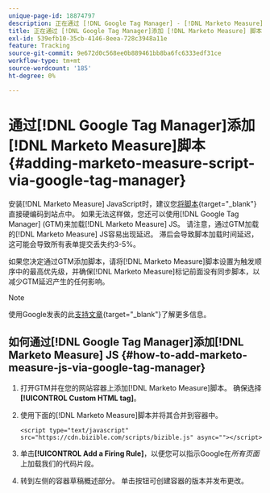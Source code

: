 ```yaml
---
unique-page-id: 18874797
description: 正在通过 [!DNL Google Tag Manager] - [!DNL Marketo Measure]添加 [!DNL Marketo Measure] 脚本
title: 正在通过 [!DNL Google Tag Manager]添加 [!DNL Marketo Measure] 脚本
exl-id: 539efb10-35cb-4146-8eea-728c3948a11e
feature: Tracking
source-git-commit: 9e672d0c568ee0b889461bb8ba6fc6333edf31ce
workflow-type: tm+mt
source-wordcount: '185'
ht-degree: 0%

---
```


# 通过[!DNL Google Tag Manager]添加[!DNL Marketo Measure]脚本 {#adding-marketo-measure-script-via-google-tag-manager}

安装[!DNL Marketo Measure] JavaScript时，建议您[将脚本](/help/marketo-measure-tracking/setting-up-tracking/adding-marketo-measure-script.md){target="_blank"}直接硬编码到站点中。 如果无法这样做，您还可以使用[!DNL Google Tag Manager] (GTM)来加载[!DNL Marketo Measure] JS。 请注意，通过GTM加载的[!DNL Marketo Measure] JS容易出现延迟。 滞后会导致脚本加载时间延迟，这可能会导致所有表单提交丢失约3-5%。

如果您决定通过GTM添加脚本，请将[!DNL Marketo Measure]脚本设置为触发顺序中的最高优先级，并确保[!DNL Marketo Measure]标记前面没有同步脚本，以减少GTM延迟产生的任何影响。

>[!NOTE]
>
>使用Google发表的此[支持文章](https://support.google.com/tagmanager/answer/2772421?hl=en){target="_blank"}了解更多信息。

## 如何通过[!DNL Google Tag Manager]添加[!DNL Marketo Measure] JS {#how-to-add-marketo-measure-js-via-google-tag-manager}

1. 打开GTM并在您的网站容器上添加[!DNL Marketo Measure]脚本。 确保选择&#x200B;**[!UICONTROL Custom HTML tag]**。

1. 使用下面的[!DNL Marketo Measure]脚本并将其合并到容器中。

   `<script type="text/javascript" src="https://cdn.bizible.com/scripts/bizible.js" async=""></script>`

1. 单击&#x200B;**[!UICONTROL Add a Firing Rule]**，以便您可以指示Google在&#x200B;*所有页面*&#x200B;上加载我们的代码片段。

1. 转到左侧的容器草稿概述部分。 单击按钮可创建容器的版本并发布更改。
